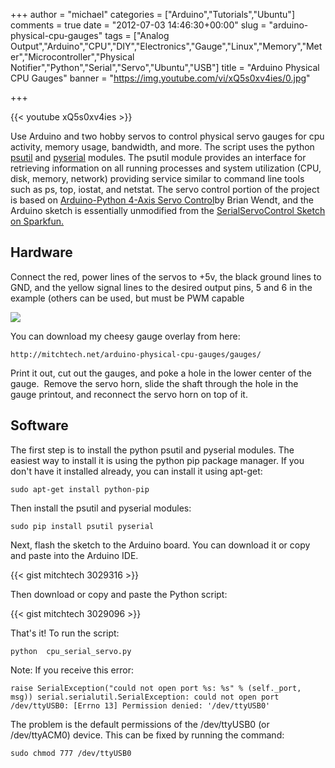 +++
author = "michael"
categories = ["Arduino","Tutorials","Ubuntu"]
comments = true
date = "2012-07-03 14:46:30+00:00"
slug = "arduino-physical-cpu-gauges"
tags = ["Analog Output","Arduino","CPU","DIY","Electronics","Gauge","Linux","Memory","Meter","Microcontroller","Physical Notifier","Python","Serial","Servo","Ubuntu","USB"]
title = "Arduino Physical CPU Gauges"
banner = "https://img.youtube.com/vi/xQ5s0xv4ies/0.jpg"

+++

{{< youtube xQ5s0xv4ies >}}

Use Arduino and two hobby servos to control physical servo gauges for cpu activity, memory usage, bandwidth, and more. The script uses the python [psutil](http://code.google.com/p/psutil/) and [pyserial](http://pyserial.sourceforge.net/) modules. The psutil module provides an interface for retrieving information on all running processes and system utilization (CPU, disk, memory, network) providing service similar to command line tools such as ps, top, iostat, and netstat. The servo control portion of the project is based on [Arduino-Python 4-Axis Servo Control](http://principialabs.com/arduino-python-4-axis-servo-control/)by Brian Wendt, and the Arduino sketch is essentially unmodified from the [SerialServoControl Sketch on Sparkfun.](http://www.sparkfun.com/tutorials/304)

## Hardware

Connect the red, power lines of the servos to +5v, the black ground lines to GND, and the yellow signal lines to the desired output pins, 5 and 6 in the example (others can be used, but must be PWM capable

![](/img//arduino_dual_servo.png)

You can download my cheesy gauge overlay from here:

```
http://mitchtech.net/arduino-physical-cpu-gauges/gauges/
```

Print it out, cut out the gauges, and poke a hole in the lower center of the gauge.  Remove the servo horn, slide the shaft through the hole in the gauge printout, and reconnect the servo horn on top of it.

## Software

The first step is to install the python psutil and pyserial modules. The easiest way to install it is using the python pip package manager. If you don't have it installed already, you can install it using apt-get:

```
sudo apt-get install python-pip
```

Then install the psutil and pyserial modules:

```
sudo pip install psutil pyserial
```

Next, flash the sketch to the Arduino board. You can download it or copy and paste into the Arduino IDE.

{{< gist mitchtech 3029316 >}}

Then download or copy and paste the Python script:

{{< gist mitchtech 3029096 >}}

That's it! To run the script:

```
python  cpu_serial_servo.py
```

Note: If you receive this error:

```
raise SerialException("could not open port %s: %s" % (self._port, msg)) serial.serialutil.SerialException: could not open port /dev/ttyUSB0: [Errno 13] Permission denied: '/dev/ttyUSB0'
```

The problem is the default permissions of the /dev/ttyUSB0 (or /dev/ttyACM0) device. This can be fixed by running the command:

```
sudo chmod 777 /dev/ttyUSB0
```

